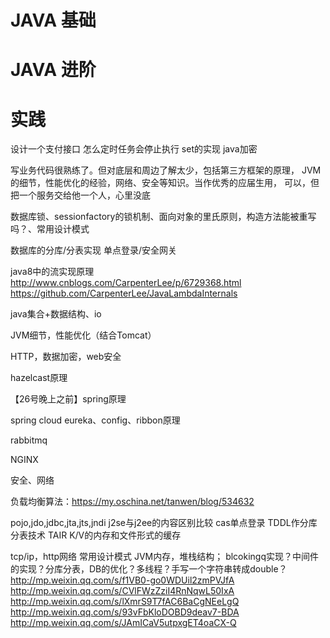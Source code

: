 # JAVA 基础

# JAVA 进阶

# 实践


设计一个支付接口
怎么定时任务会停止执行
set的实现
java加密

写业务代码很熟练了。但对底层和周边了解太少，包括第三方框架的原理，
JVM的细节，性能优化的经验，网络、安全等知识。当作优秀的应届生用，
可以，但把一个服务交给他一个人，心里没底

数据库锁、sessionfactory的锁机制、面向对象的里氏原则，构造方法能被重写吗？、常用设计模式

数据库的分库/分表实现
单点登录/安全网关

java8中的流实现原理
http://www.cnblogs.com/CarpenterLee/p/6729368.html
https://github.com/CarpenterLee/JavaLambdaInternals

java集合+数据结构、io

JVM细节，性能优化（结合Tomcat）

HTTP，数据加密，web安全

hazelcast原理

【26号晚上之前】spring原理

spring cloud eureka、config、ribbon原理

rabbitmq

NGINX

安全、网络

负载均衡算法：https://my.oschina.net/tanwen/blog/534632

pojo,jdo,jdbc,jta,jts,jndi
j2se与j2ee的内容区别比较
cas单点登录
TDDL作分库分表技术
TAIR K/V的内存和文件形式的缓存

tcp/ip，http网络
常用设计模式
JVM内存，堆栈结构；
blcokingq实现？中间件的实现？分库分表，DB的优化？多线程？手写一个字符串转成double？
http://mp.weixin.qq.com/s/f1VB0-go0WDUil2zmPVJfA
http://mp.weixin.qq.com/s/CVlFWzZziI4RnNqwL50IxA
http://mp.weixin.qq.com/s/lXmrS9T7fAC6BaCgNEeLgQ
http://mp.weixin.qq.com/s/93vFbKloDOBD9deav7-BDA
http://mp.weixin.qq.com/s/JAmICaV5utpxgET4oaCX-Q